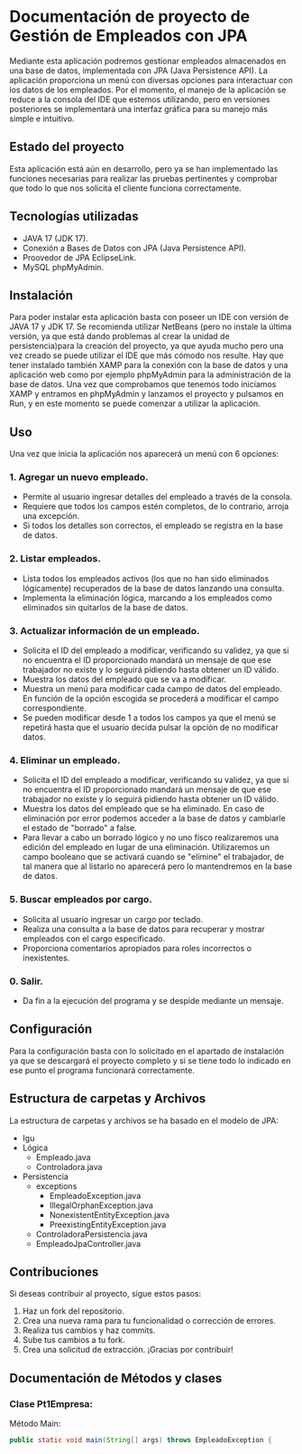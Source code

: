 # Documentación de proyecto de Gestión de Empleados con JPA
Mediante esta aplicación podremos gestionar empleados almacenados en una base de datos, implementada con JPA (Java Persistence API). La aplicación proporciona un menú con diversas opciones para interactuar con los datos de los empleados.
Por el momento, el manejo de la aplicación se reduce a la consola del IDE que estemos utilizando, pero en versiones posteriores se implementará una interfaz gráfica para su manejo más simple e intuitivo.

## Estado del proyecto
Esta aplicación está aún en desarrollo, pero ya se han implementado las funciones necesarias para realizar las pruebas pertinentes y comprobar que todo lo que nos solicita el cliente funciona correctamente.

## Tecnologías utilizadas
* JAVA 17 (JDK 17).
* Conexión a Bases de Datos con JPA (Java Persistence API).
* Proovedor de JPA EclipseLink.
* MySQL phpMyAdmin.

## Instalación
Para poder instalar esta aplicación basta con poseer un IDE con versión de JAVA 17 y JDK 17. Se recomienda utilizar NetBeans (pero no instale la última versión, ya que está dando problemas al crear la unidad de persistencia)para la creación del proyecto, ya que ayuda mucho pero una vez creado se puede utilizar el IDE que más cómodo nos resulte.
Hay que tener instalado también XAMP para la conexión con la base de datos y una aplicación web como por ejemplo phpMyAdmin para la administración de la base de datos.
Una vez que comprobamos que tenemos todo iniciamos XAMP y entramos en phpMyAdmin y lanzamos el proyecto y pulsamos en Run, y en este momento se puede comenzar a utilizar la aplicación.

## Uso
Una vez que inicia la aplicación nos aparecerá un menú con 6 opciones:
### 1. Agregar un nuevo empleado.
* Permite al usuario ingresar detalles del empleado a través de la consola.
* Requiere que todos los campos estén completos, de lo contrario, arroja una excepción.
* Si todos los detalles son correctos, el empleado se registra en la base de datos.
### 2. Listar empleados.
* Lista todos los empleados activos (los que no han sido eliminados lógicamente) recuperados de la base de datos lanzando una consulta.
* Implementa la eliminación lógica, marcando a los empleados como eliminados sin quitarlos de la base de datos.
### 3. Actualizar información de un empleado.
* Solicita el ID del empleado a modificar, verificando su validez, ya que si no encuentra el ID proporcionado mandará un mensaje de que ese trabajador no existe y lo seguirá pidiendo hasta obtener un ID válido.
* Muestra los datos del empleado que se va a modificar.
* Muestra un menú para modificar cada campo de datos del empleado. En función de la opción escogida se procederá a modificar el campo correspondiente.
* Se pueden modificar desde 1 a todos los campos ya que el menú se repetirá hasta que el usuario decida pulsar la opción de no modificar datos.
### 4. Eliminar un empleado.
* Solicita el ID del empleado a modificar, verificando su validez, ya que si no encuentra el ID proporcionado mandará un mensaje de que ese trabajador no existe y lo seguirá pidiendo hasta obtener un ID válido.
* Muestra los datos del empleado que se ha eliminado. En caso de eliminación por error podemos acceder a la base de datos y cambiarle el estado de "borrado" a false.
* Para llevar a cabo un borrado lógico y no uno físco realizaremos una edición del empleado en lugar de una eliminación. Utilizaremos un campo booleano que se activará cuando se "elimine" el trabajador, de tal manera que al listarlo no aparecerá pero lo mantendremos en la base de datos.
### 5. Buscar empleados por cargo.
* Solicita al usuario ingresar un cargo por teclado.
* Realiza una consulta a la base de datos para recuperar y mostrar empleados con el cargo especificado.
* Proporciona comentarios apropiados para roles incorrectos o inexistentes.
### 0. Salir.
* Da fin a la ejecución del programa y se despide mediante un mensaje.

## Configuración
Para la configuración basta con lo solicitado en el apartado de instalación ya que se descargará el proyecto completo y si se tiene todo lo indicado en ese punto el programa funcionará correctamente.

## Estructura de carpetas y Archivos
La estructura de carpetas y archivos se ha basado en el modelo de JPA:
* Igu
* Lógica
  - Empleado.java
  - Controladora.java
* Persistencia
  * exceptions
    - EmpleadoException.java
    - IllegalOrphanException.java
    - NonexistentEntityException.java
    - PreexistingEntityException.java
  - ControladoraPersistencia.java
  - EmpleadoJpaController.java

## Contribuciones
Si deseas contribuir al proyecto, sigue estos pasos:

1. Haz un fork del repositorio.
2. Crea una nueva rama para tu funcionalidad o corrección de errores.
3. Realiza tus cambios y haz commits.
4. Sube tus cambios a tu fork.
5. Crea una solicitud de extracción.
   ¡Gracias por contribuir!

## Documentación de Métodos y clases
### Clase Pt1Empresa:
Método Main:
```java
public static void main(String[] args) throws EmpleadoException {
```
